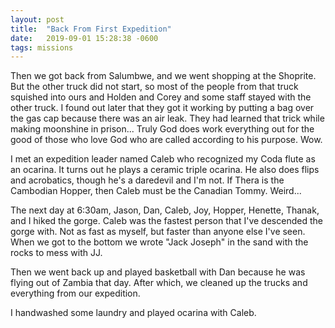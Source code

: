 ```yaml
---
layout: post
title:  "Back From First Expedition"
date:   2019-09-01 15:28:38 -0600
tags: missions
---
```


Then we got back from Salumbwe, and we went shopping at the Shoprite. But the other truck did not start, so most of the people from that truck squished into ours and Holden and Corey and some staff stayed with the other truck. I found out later that they got it working by putting a bag over the gas cap because there was an air leak. They had learned that trick while making moonshine in prison... Truly God does work everything out for the good of those who love God who are called according to his purpose. Wow.

I met an expedition leader named Caleb who recognized my Coda flute as an ocarina. It turns out he plays a ceramic triple ocarina. He also does flips and acrobatics, though he's a daredevil and I'm not. If Thera is the Cambodian Hopper, then Caleb must be the Canadian Tommy. Weird...

The next day at 6:30am, Jason, Dan, Caleb, Joy, Hopper, Henette, Thanak, and I hiked the gorge. Caleb was the fastest person that I've descended the gorge with. Not as fast as myself, but faster than anyone else I've seen. When we got to the bottom we wrote "Jack Joseph" in the sand with the rocks to mess with JJ.

Then we went back up and played basketball with Dan because he was flying out of Zambia that day. After which, we cleaned up the trucks and everything from our expedition.

I handwashed some laundry and played ocarina with Caleb.
